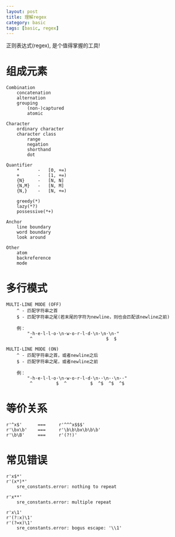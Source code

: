 ```yaml
---
layout: post
title: 理解regex
category: basic
tags: [basic, regex]
---
```


正则表达式(regex), 是个值得掌握的工具!

组成元素
======

    Combination
        concatenation
        alternation
        grouping
            (non-)captured
            atomic

    Character
        ordinary character
        character class
            range
            negation
            shorthand
            dot

    Quantifier
        *       -   [0, +∞)
        +       -   [1, +∞)
        {N}     -   [N, N]
        {N,M}   -   [N, M]
        {N,}    -   [N, +∞)
        
        greedy(*)
        lazy(*?)
        possessive(*+)

    Anchor
        line boundary
        word boundary
        look around

    Other
        atom
        backreference
        mode

多行模式
======

    MULTI-LINE MODE (OFF)
        ^ - 匹配字符串之首
        $ - 匹配字符串之尾(若末尾的字符为newline，则也会匹配该newline之前)
        
        例：
            "·h·e·l·l·o·\n·w·o·r·l·d·\n·\n·\n·"
             ^                            $  $
        
    MULTI-LINE MODE (ON)
        ^ - 匹配字符串之首，或者newline之后
        $ - 匹配字符串之尾，或者newline之前
        
        例：
            "·h·e·l·l·o·\n·w·o·r·l·d·\n··\n··\n··"
             ^         $  ^         $  ^$  ^$  ^$

等价关系
======

    r'^x$'      ===     r'^^^x$$$'
    r'\bx\b'    ===     r'\b\b\bx\b\b\b'
    r'\b\B'     ===     r'(?!)'

常见错误
======

    r'x$*'
    r'(x*)*'
        sre_constants.error: nothing to repeat

    r'x**'
        sre_constants.error: multiple repeat

    r'x\1'
    r'(?:x)\1'
    r'(?=x)\1'
        sre_constants.error: bogus escape: '\\1'

